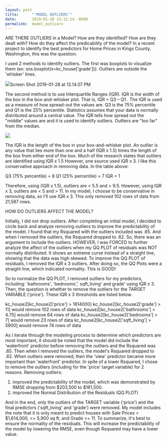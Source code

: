 ```yaml
---
layout: post
title:      "'MODEL OUTLIERS'"
date:       2019-01-28 13:12:14 -0500
permalink:  model_outliers
---
```



ARE THERE OUTLIERS in a Model?  How are they identified?  How are they dealt with?  How do they affect the predicability of the model?  In a recent project to identify the best predictors for Home Prices in Kings County, Washington, this was the question.  

I used 2 methods to identify outliers.  The first was  boxplots to visualize them (ex:  sns.boxplot(x=kc_house['grade'])).  Outliers are outside the 'whisker' lines.     

![](http://)Screen Shot 2019-01-28 at 12.14.07 PM


The second method is to use Interquartile Ranges (IQR).  IQR is the width of the box in the box-and-whisker plot.   That is, IQR = Q3 – Q1 . The IQR is used as a measure of how spread-out the values are.  Q3 is the 75% percentile and Q1 is the 25% percentile.  Statistics assumes that your data is normally distributed around a central value.   The IQR tells how spread out the "middle" values are and it is  used to identify outliers.  Outliers are "too far" from the median.  

![](http://)

The IQR is the length of the box in your box-and-whisker plot. An outlier is any value that lies more than one and a half (IQR x 1.5) times the length of the box from either end of the box.  Much of the research states that outliers are identified using IQR x 1.5  However, one source used IQR x 3.  I like this conservative approach in removing data.  In the table above:

Q3 (75% percentile) = 8
Q1 (25% percentile) = 7
IQR = 1

Therefore, using (IQR x 1.5), outliers are < 5.5 and > 9.5.  However, using IQR x 3, outliers are < 5 and > 11.  In my model, I choose to be conservative in removing data, so I'll use IQR x 3.  This only removed 102 rows of data from 21,587 rows. 


HOW DO OUTLIERS AFFECT THE MODEL?  

Initially, I did not drop outliers.  After completing an initial model, I decided to circle back and analyze removing outliers to improve the predictability of the model.   I found that my Rsquared with the outliers included was .65.  And when I removed the outliers, the Rsquared dropped to .62.  So, there was an argument to include the outliers.  HOWEVER, I was FORCED to further analyze the affect of the outliers when my QQ PLOT of residuals was NOT normally distributed.  It shows an extreme curve instead of a straight line, showing that the data was high skewed.  To improve the QQ PLOT of residuals, I removed the IQR x 3 outliers.  After doing so, the QQ Plots were a straight line, which indicated normality.  This is GOOD!

So to normalize the QQ PLOT, I removed outliers for my predictors, including:  'bathrooms', 'bedrooms',' sqft_living' and grade' using IQR x 3.  Then, the question is whether to remove the outliers for the TARGET VARIABLE ('price').  These IQR x 3 thresholds are listed below.    

kc_house2[kc_house2['price'] > 1614000]
kc_house2[kc_house2['grade'] > 11]  would remove 102 rows of data
kc_house2[kc_house2['bathrooms'] > 4.75]  would remove 64 rows of data
kc_house2[kc_house2['bedrooms'] > 7] would remove 23 rows of data
kc_house2[kc_house2['sqft_living'] > 5900] would remove 74 rows of data


As I iterate through the modeling process to determine which predictors are most important, it should be noted that the model did include the 'waterfront' predictor before removing the outliers and the Rsquared was .65.  Then when I removed the outliers,  the model's Rsquared dropped to .62.  When outliers were removed, then the 'view' predictor became more important than 'waterfront' predictor.   In spite of a lower Rsquared, I chose to remove the outliers (including for the 'price' target variable) for 2 reasons.  Removing outliers:  

1.  improved the predictability of the model, which was demonstrated by RMSE dropping from $203,500 to $161,500.
2.  improved the Normal Distribution of the Residuals (QQ PLOT)

And in the end, only the outliers of the TARGET variable ('price') and the final predictors ('sqft_living' and 'grade') were removed.  My model includes the note that it is only meant to predict houses with Sale Prices < $1,614,000, <= 5,900 sq ft, and Grade <= 11.  To summarize, it's best to ensure the normality of the residuals.  This will increase the predictability of the model by lowering the RMSE, even though Rsquared may have a lower value.  




